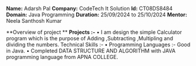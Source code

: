 **Name:** Adarsh Pal 
**Company:** 
CodeTech It Solution
**Id:** CT08DS8484
**Domain:** Java Programming 
**Duration:** 25/09/2024 to 25/10/2024 
**Mentor:** Neela Santhosh Kumar

**Overview of project ** 
**Projects :-**
• I am design the simple Calculator program which is the purpose of Adding ,Subtracting ,Multipling and dividing the numbers. Technical Skills :- • Programming Languages :- Good in Java. • Completed DATA STRUCTURE AND ALGORITHM with JAVA programming language from APNA COLLEGE.
